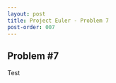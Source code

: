 ```yaml
---
layout: post
title: Project Euler - Problem 7
post-order: 007
---
```


## Problem #7

Test


```python

```
